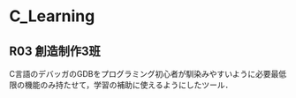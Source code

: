 # C_Learning  
  
## R03 創造制作3班
C言語のデバッガのGDBをプログラミング初心者が馴染みやすいように必要最低限の機能のみ持たせて，学習の補助に使えるようにしたツール．

